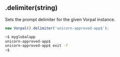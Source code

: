 ## .delimiter(string)

Sets the prompt delimiter for the given Vorpal instance.

```js
new Vorpal().delimiter('unicorn-approved-app$');
```

```bash
~$ myglobalapp
unicorn-approved-app$ 
unicorn-approved-app$ exit -f
~$ 
```
